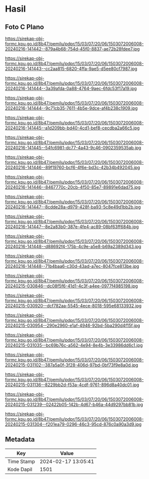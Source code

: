 # Hasil

## Foto C Plano

https://sirekap-obj-formc.kpu.go.id/8b47/pemilu/pdpr/15/03/07/20/06/1503072006008-20240216-141442--879a4b68-754d-45f0-8837-ae72b28fdee7.jpg

https://sirekap-obj-formc.kpu.go.id/8b47/pemilu/pdpr/15/03/07/20/06/1503072006008-20240216-141443--cc2aa815-6820-4ffa-9ae5-d5ee80cf7987.jpg

https://sirekap-obj-formc.kpu.go.id/8b47/pemilu/pdpr/15/03/07/20/06/1503072006008-20240216-141444--3a39afda-0a88-4764-9aec-6fdc53f17a19.jpg

https://sirekap-obj-formc.kpu.go.id/8b47/pemilu/pdpr/15/03/07/20/06/1503072006008-20240216-141444--9c71cb35-7611-4b5e-9dce-af4b238c1909.jpg

https://sirekap-obj-formc.kpu.go.id/8b47/pemilu/pdpr/15/03/07/20/06/1503072006008-20240216-141445--a1d209bb-bd40-4cd1-bef8-cecdba2a66c5.jpg

https://sirekap-obj-formc.kpu.go.id/8b47/pemilu/pdpr/15/03/07/20/06/1503072006008-20240216-141445--54fc6981-dc77-4a43-9c46-0902359535ab.jpg

https://sirekap-obj-formc.kpu.go.id/8b47/pemilu/pdpr/15/03/07/20/06/1503072006008-20240216-141446--89f19760-bcf6-4f6e-bd3c-42b34b492045.jpg

https://sirekap-obj-formc.kpu.go.id/8b47/pemilu/pdpr/15/03/07/20/06/1503072006008-20240216-141446--8467770c-20cb-4f50-85e7-89891e6dad75.jpg

https://sirekap-obj-formc.kpu.go.id/8b47/pemilu/pdpr/15/03/07/20/06/1503072006008-20240216-141447--8cdde28a-d979-428f-ba93-5c8e49d1bb2b.jpg

https://sirekap-obj-formc.kpu.go.id/8b47/pemilu/pdpr/15/03/07/20/06/1503072006008-20240216-141447--8e2a83b0-387e-4fe4-ac89-08bf63ff684b.jpg

https://sirekap-obj-formc.kpu.go.id/8b47/pemilu/pdpr/15/03/07/20/06/1503072006008-20240216-141448--d88692f4-175b-4c9e-a5e8-b69a2389d343.jpg

https://sirekap-obj-formc.kpu.go.id/8b47/pemilu/pdpr/15/03/07/20/06/1503072006008-20240216-141448--71b4baa6-c30d-43ad-a7ec-8047fce813be.jpg

https://sirekap-obj-formc.kpu.go.id/8b47/pemilu/pdpr/15/03/07/20/06/1503072006008-20240215-030846--dc08f5f6-41d1-4c3f-a4ee-0977f4985198.jpg

https://sirekap-obj-formc.kpu.go.id/8b47/pemilu/pdpr/15/03/07/20/06/1503072006008-20240215-030920--dcf782aa-5545-4ece-8018-595e68133932.jpg

https://sirekap-obj-formc.kpu.go.id/8b47/pemilu/pdpr/15/03/07/20/06/1503072006008-20240215-030954--290e2960-e1af-4946-92bd-5ba290d4f15f.jpg

https://sirekap-obj-formc.kpu.go.id/8b47/pemilu/pdpr/15/03/07/20/06/1503072006008-20240215-031035--bc69b76c-a562-4e94-8e4b-3e33986dd6c1.jpg

https://sirekap-obj-formc.kpu.go.id/8b47/pemilu/pdpr/15/03/07/20/06/1503072006008-20240215-031102--387a5a0f-3f28-406d-97bd-0bf73f9e8a0d.jpg

https://sirekap-obj-formc.kpu.go.id/8b47/pemilu/pdpr/15/03/07/20/06/1503072006008-20240215-031136--8229bb2d-f53a-4cdf-9761-896d8a40dc01.jpg

https://sirekap-obj-formc.kpu.go.id/8b47/pemilu/pdpr/15/03/07/20/06/1503072006008-20240215-031239--02422b05-142b-4d67-b46a-44d9297bb81b.jpg

https://sirekap-obj-formc.kpu.go.id/8b47/pemilu/pdpr/15/03/07/20/06/1503072006008-20240215-031304--f201ea79-0296-46c3-95cd-876c0a90a3d9.jpg


## Metadata

| Key        | Value               |
| ---------- | ------------------- |
| Time Stamp | 2024-02-17 13:05:41 |
| Kode Dapil | 1501                |




